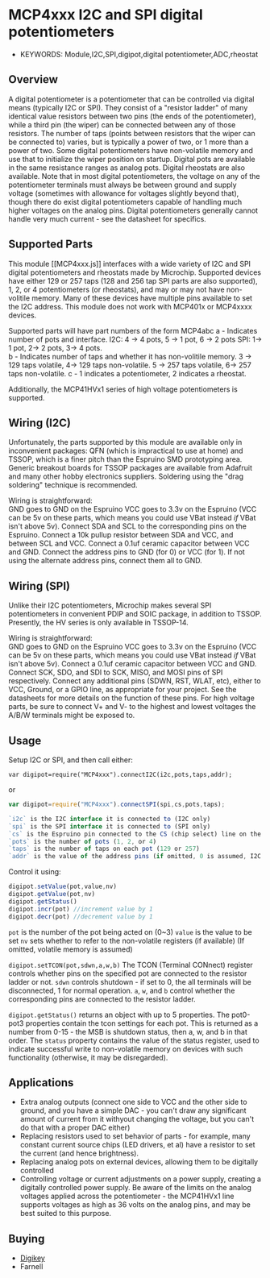 <!--- Copyright (c) 2014 Spence Konde. See the file LICENSE for copying permission. -->
MCP4xxx I2C and SPI digital potentiometers
======================

* KEYWORDS: Module,I2C,SPI,digipot,digital potentiometer,ADC,rheostat

Overview
------------------

A digital potentiometer is a potentiometer that can be controlled via digital means (typically I2C or SPI). They consist of a "resistor ladder" of many identical value resistors between two pins (the ends of the potentiometer), while a third pin (the wiper) can be connected between any of those resistors. The number of taps (points between resistors that the wiper can be connected to) varies, but is typically a power of two, or 1 more than a power of two. Some digital potentiometers have non-volatile memory and use that to initialize the wiper position on startup. Digital pots are available in the same resistance ranges as analog pots. Digital rheostats are also available. Note that in most digital potentiometers, the voltage on any of the potentiometer terminals must always be between ground and supply voltage (sometimes with allowance for voltages slightly beyond that), though there do exist digital potentiometers capable of handling much higher voltages on the analog pins. Digital potentiometers generally cannot handle very much current - see the datasheet for specifics. 

Supported Parts
------------------

This module [[MCP4xxx.js]] interfaces with a wide variety of I2C and SPI digital potentiometers and rheostats made by Microchip. Supported devices have either 129 or 257 taps (128 and 256 tap SPI parts are also supported), 1, 2, or 4 potentiometers (or rheostats), and may or may not have non-volitile memory.  Many of these devices have multiple pins available to set the I2C address. This module does not work with MCP401x or MCP4xxxx devices. 

Supported parts will have part numbers of the form MCP4abc
a - Indicates number of pots and interface. I2C: 4 -> 4 pots, 5 -> 1 pot, 6 -> 2 pots SPI: 1-> 1 pot, 2-> 2 pots, 3-> 4 pots.  
b - Indicates number of taps and whether it has non-volitile memory. 3 -> 129 taps volatile, 4-> 129 taps non-volatile. 5 -> 257 taps volatile, 6-> 257 taps non-volatile. 
c - 1 indicates a potentiometer, 2 indicates a rheostat. 

Additionally, the MCP41HVx1 series of high voltage potentiometers is supported.

Wiring (I2C) 
------------------

Unfortunately, the parts supported by this module are available only in inconvenient packages: QFN (which is impractical to use at home) and TSSOP, which is a finer pitch than the Espruino SMD prototyping area. Generic breakout boards for TSSOP packages are available from Adafruit and many other hobby electronics suppliers. Soldering using the "drag soldering" technique is recommended. 

Wiring is straightforward:  
GND goes to GND on the Espruino
VCC goes to 3.3v on the Espruino (VCC can be 5v on these parts, which means you could use VBat instead *if* VBat isn't above 5v). 
Connect SDA and SCL to the corresponding pins on the Espruino. 
Connect a 10k pullup resistor between SDA and VCC, and between SCL and VCC. 
Connect a 0.1uf ceramic capacitor between VCC and GND. 
Connect the address pins to GND (for 0) or VCC (for 1). If not using the alternate address pins, connect them all to GND. 

Wiring (SPI)
-----------------

Unlike their I2C potentiometers, Microchip makes several SPI potentiometers in convenient PDIP and SOIC package, in addition to TSSOP. Presently, the HV series is only available in TSSOP-14.

Wiring is straightforward:  
GND goes to GND on the Espruino
VCC goes to 3.3v on the Espruino (VCC can be 5v on these parts, which means you could use VBat instead *if* VBat isn't above 5v). 
Connect a 0.1uf ceramic capacitor between VCC and GND. 
Connect SCK, SDO, and SDI to SCK, MISO, and MOSI pins of SPI respectively.
Connect any additional pins (SDWN, RST, WLAT, etc), either to VCC, Ground, or a GPIO line, as appropriate for your project. See the datasheets for more details on the function of these pins.
For high voltage parts, be sure to connect V+ and V- to the highest and lowest voltages the A/B/W terminals might be exposed to. 


Usage
-----------------

Setup I2C or SPI, and then call either:

```
var digipot=require("MCP4xxx").connectI2C(i2c,pots,taps,addr);
```

or

```javascript
var digipot=require("MCP4xxx").connectSPI(spi,cs,pots,taps);

`i2c` is the I2C interface it is connected to (I2C only)
`spi` is the SPI interface it is connected to (SPI only)
`cs` is the Espruino pin connected to the CS (chip select) line on the part. (SPI only)
`pots` is the number of pots (1, 2, or 4)
`taps` is the number of taps on each pot (129 or 257)
`addr` is the value of the address pins (if omitted, 0 is assumed, I2C only)

```


Control it using:

```javascript
digipot.setValue(pot,value,nv)
digipot.getValue(pot,nv)
digipot.getStatus()
digipot.incr(pot) //increment value by 1
digipot.decr(pot) //decrement value by 1
```

`pot` is the number of the pot being acted on (0~3)
`value` is the value to be set
`nv` sets whether to refer to the non-volatile registers (if available) (If omitted, volatile memory is assumed)

`digipot.setTCON(pot,sdwn,a,w,b)` 
The TCON (Terminal CONnect) register controls whether pins on the specified pot are connected to the resistor ladder or not. `sdwn` controls shutdown - if set to 0, the all terminals will be disconnected, 1 for normal operation. `a`, `w`, and `b` control whether the corresponding pins are connected to the resistor ladder.

`digipot.getStatus()` returns an object with up to 5 properties. The pot0-pot3 properties contain the tcon settings for each pot. This is returned as a number from 0-15 - the MSB is shutdown status, then a, w, and b in that order. The `status` property contains the value of the status register, used to indicate successful write to non-volatile memory on devices with such functionality (otherwise, it may be disregarded). 

Applications
----------------


* Extra analog outputs (connect one side to VCC and the other side to ground, and you have a simple DAC - you can't draw any significant amount of current from it withyout changing the voltage, but you can't do that with a proper DAC either)
* Replacing resistors used to set behavior of parts - for example, many constant current source chips (LED drivers, et al) have a resistor to set the current (and hence brightness). 
* Replacing analog pots on external devices, allowing them to be digitally controlled
* Controlling voltage or current adjustments on a power supply, creating a digitally controlled power supply. Be aware of the limits on the analog voltages applied across the potentiometer - the MCP41HVx1 line supports voltages as high as 36 volts on the analog pins, and may be best suited to this purpose.


Buying
-------------

* [Digikey](http://www.digikey.com/product-search/en?FV=fff40027%2Cfff801be%2Cfffc0096)
* Farnell 

